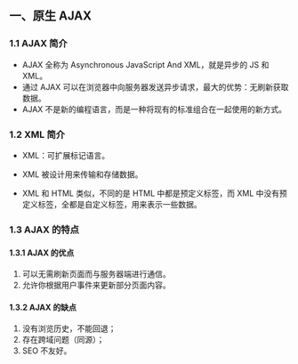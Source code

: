 ## 一、原生 AJAX

### 1.1 AJAX 简介

- AJAX 全称为 Asynchronous JavaScript And XML，就是异步的 JS 和 XML。
- 通过 AJAX 可以在浏览器中向服务器发送异步请求，最大的优势：无刷新获取数据。
- AJAX 不是新的编程语言，而是一种将现有的标准组合在一起使用的新方式。

### 1.2 XML 简介

- XML：可扩展标记语言。

- XML 被设计用来传输和存储数据。
- XML 和 HTML 类似，不同的是 HTML 中都是预定义标签，而 XML 中没有预定义标签，全都是自定义标签，用来表示一些数据。

### 1.3 AJAX 的特点

#### 1.3.1 AJAX 的优点
1. 可以无需刷新页面而与服务器端进行通信。
2. 允许你根据用户事件来更新部分页面内容。

#### 1.3.2 AJAX 的缺点

1. 没有浏览历史，不能回退；
2. 存在跨域问题（同源）；
3. SEO 不友好。

